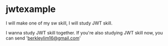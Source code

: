 # jwtexample
I will make one of my sw skill, I will study JWT skill.

I wanna study JWT skill together.
If you're also studying JWT skill now, you can send 'berkleylim16@gmail.com'